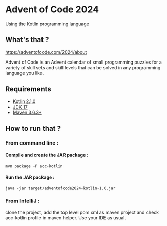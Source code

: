 # Advent of Code 2024
Using the Kotlin programming language


## What's that ?
https://adventofcode.com/2024/about

Advent of Code is an Advent calendar of small programming puzzles for a variety of skill sets and skill 
levels that can be solved in any programming language you like. 

## Requirements  
- [Kotlin 2.1.0](https://kotlinlang.org/) 
- [JDK 17](https://adoptium.net/) 
- [Maven 3.6.3+](https://maven.apache.org/)

## How to run that ?
### From command line :
#### Compile and create the JAR package :

`mvn package -P aoc-kotlin`

#### Run the JAR package :

`java -jar target/adventofcode2024-kotlin-1.0.jar`


### From IntelliJ : 
clone the project, add the top level pom.xml as maven project and check aoc-kotlin profile in maven helper. Use your IDE as usual.
